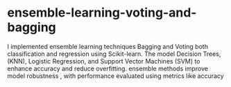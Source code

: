 # ensemble-learning-voting-and-bagging
I implemented ensemble learning techniques Bagging and Voting both classification and regression using Scikit-learn. The model Decision Trees, (KNN), Logistic Regression, and Support Vector Machines (SVM) to enhance accuracy and reduce overfitting. ensemble methods improve model robustness , with performance evaluated using metrics like accuracy 
